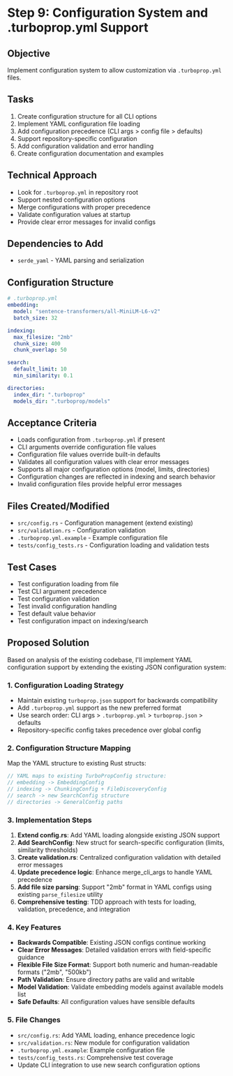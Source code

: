 # Step 9: Configuration System and .turboprop.yml Support

## Objective
Implement configuration system to allow customization via `.turboprop.yml` files.

## Tasks
1. Create configuration structure for all CLI options
2. Implement YAML configuration file loading
3. Add configuration precedence (CLI args > config file > defaults)
4. Support repository-specific configuration
5. Add configuration validation and error handling
6. Create configuration documentation and examples

## Technical Approach
- Look for `.turboprop.yml` in repository root
- Support nested configuration options
- Merge configurations with proper precedence
- Validate configuration values at startup
- Provide clear error messages for invalid configs

## Dependencies to Add
- `serde_yaml` - YAML parsing and serialization

## Configuration Structure
```yaml
# .turboprop.yml
embedding:
  model: "sentence-transformers/all-MiniLM-L6-v2"
  batch_size: 32

indexing:
  max_filesize: "2mb"
  chunk_size: 400
  chunk_overlap: 50

search:
  default_limit: 10
  min_similarity: 0.1

directories:
  index_dir: ".turboprop"
  models_dir: ".turboprop/models"
```

## Acceptance Criteria
- Loads configuration from `.turboprop.yml` if present
- CLI arguments override configuration file values
- Configuration file values override built-in defaults
- Validates all configuration values with clear error messages
- Supports all major configuration options (model, limits, directories)
- Configuration changes are reflected in indexing and search behavior
- Invalid configuration files provide helpful error messages

## Files Created/Modified
- `src/config.rs` - Configuration management (extend existing)
- `src/validation.rs` - Configuration validation
- `.turboprop.yml.example` - Example configuration file
- `tests/config_tests.rs` - Configuration loading and validation tests

## Test Cases
- Test configuration loading from file
- Test CLI argument precedence
- Test configuration validation
- Test invalid configuration handling
- Test default value behavior
- Test configuration impact on indexing/search

## Proposed Solution

Based on analysis of the existing codebase, I'll implement YAML configuration support by extending the existing JSON configuration system:

### 1. Configuration Loading Strategy
- Maintain existing `turboprop.json` support for backwards compatibility  
- Add `.turboprop.yml` support as the new preferred format
- Use search order: CLI args > `.turboprop.yml` > `turboprop.json` > defaults
- Repository-specific config takes precedence over global config

### 2. Configuration Structure Mapping
Map the YAML structure to existing Rust structs:
```rust
// YAML maps to existing TurboPropConfig structure:
// embedding -> EmbeddingConfig  
// indexing -> ChunkingConfig + FileDiscoveryConfig
// search -> new SearchConfig structure
// directories -> GeneralConfig paths
```

### 3. Implementation Steps
1. **Extend config.rs**: Add YAML loading alongside existing JSON support
2. **Add SearchConfig**: New struct for search-specific configuration (limits, similarity thresholds)
3. **Create validation.rs**: Centralized configuration validation with detailed error messages
4. **Update precedence logic**: Enhance merge_cli_args to handle YAML precedence
5. **Add file size parsing**: Support "2mb" format in YAML configs using existing `parse_filesize` utility
6. **Comprehensive testing**: TDD approach with tests for loading, validation, precedence, and integration

### 4. Key Features
- **Backwards Compatible**: Existing JSON configs continue working
- **Clear Error Messages**: Detailed validation errors with field-specific guidance
- **Flexible File Size Format**: Support both numeric and human-readable formats ("2mb", "500kb")  
- **Path Validation**: Ensure directory paths are valid and writable
- **Model Validation**: Validate embedding models against available models list
- **Safe Defaults**: All configuration values have sensible defaults

### 5. File Changes
- `src/config.rs`: Add YAML loading, enhance precedence logic
- `src/validation.rs`: New module for configuration validation  
- `.turboprop.yml.example`: Example configuration file
- `tests/config_tests.rs`: Comprehensive test coverage
- Update CLI integration to use new search configuration options